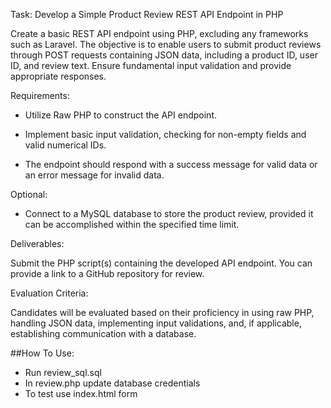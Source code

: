 Task: Develop a Simple Product Review REST API Endpoint in PHP



Create a basic REST API endpoint using PHP, excluding any frameworks such as Laravel. The objective is to enable users to submit product reviews through POST requests containing JSON data, including a product ID, user ID, and review text. Ensure fundamental input validation and provide appropriate responses.



Requirements:

- Utilize Raw PHP to construct the API endpoint.

- Implement basic input validation, checking for non-empty fields and valid numerical IDs.

- The endpoint should respond with a success message for valid data or an error message for invalid data.



Optional:

- Connect to a MySQL database to store the product review, provided it can be accomplished within the specified time limit.



Deliverables:

Submit the PHP script(s) containing the developed API endpoint. You can provide a link to a GitHub repository for review.



Evaluation Criteria:

Candidates will be evaluated based on their proficiency in using raw PHP, handling JSON data, implementing input validations, and, if applicable, establishing communication with a database.

##How To Use:

- Run review_sql.sql
- In review.php update database credentials
- To test use index.html form
